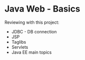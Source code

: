 # Java Web - Basics

Reviewing with this project: 
* JDBC - DB connection
* JSP
* Taglibs
* Servlets
* Java EE main topics
